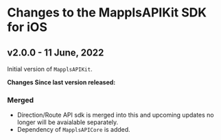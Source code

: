 # Changes to the MapplsAPIKit SDK for iOS

## v2.0.0 - 11 June, 2022

Initial version of `MapplsAPIKit`.

**Changes Since last version released:**

### Merged

- Direction/Route API sdk is merged into this and upcoming updates no longer will be avaialable separately.
- Dependency of `MapplsAPICore` is added.